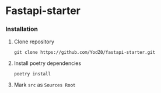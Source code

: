 # Fastapi-starter

### Installation
1. Clone repository
    ```commandline
    git clone https://github.com/YodZ0/fastapi-starter.git
    ```
2. Install poetry dependencies
    ```commandline
    poetry install
    ```
3. Mark `src` as `Sources Root`
